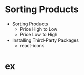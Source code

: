 # Sorting Products

- Sorting Products
  - Price High to Low
  - Price Low to High
- Installing Third-Party Packages
  - react-icons
# ex
